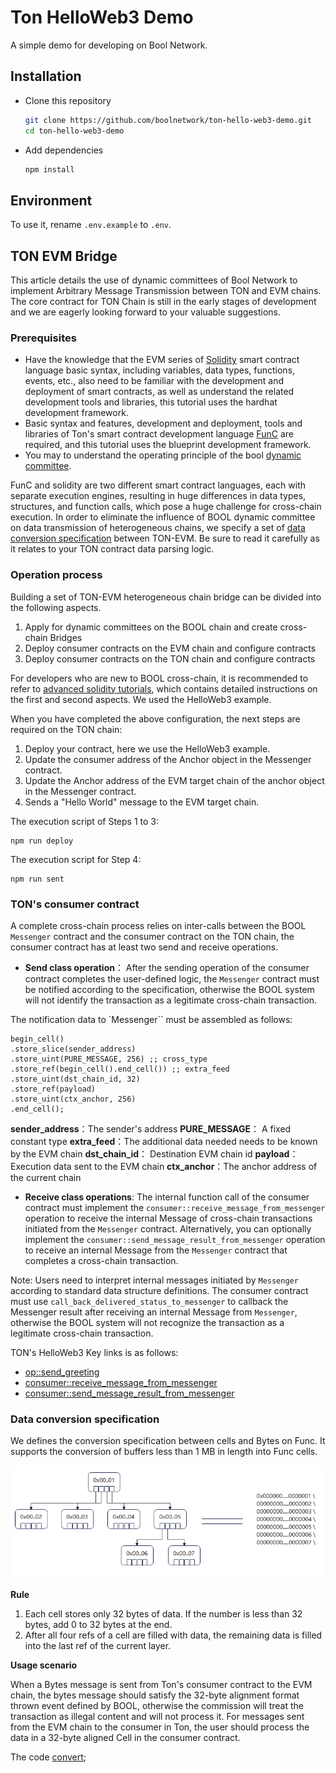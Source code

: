 # Ton HelloWeb3 Demo

A simple demo for developing on Bool Network.

## Installation

- Clone this repository
    ```sh
    git clone https://github.com/boolnetwork/ton-hello-web3-demo.git
    cd ton-hello-web3-demo
    ```
- Add dependencies
    ```sh
    npm install
    ```

## Environment

To use it, rename `.env.example` to `.env`.

## TON EVM Bridge

This article details the use of dynamic committees of Bool Network to implement Arbitrary Message Transmission between TON and EVM chains. The core contract for TON Chain is still in the early stages of development and we are eagerly looking forward to your valuable suggestions.

### Prerequisites

- Have the knowledge that the EVM series of [Solidity](https://docs.soliditylang.org/en/v0.8.23/) smart contract language basic syntax, including variables, data types, functions, events, etc., also need to be familiar with the development and deployment of smart contracts, as well as understand the related development tools and libraries, this tutorial uses the hardhat development framework.
- Basic syntax and features, development and deployment, tools and libraries of Ton's smart contract development language [FunC](https://docs.ton.org/develop/func/overview) are required, and this tutorial uses the blueprint development framework.
- You may to understand the operating principle of the bool [dynamic committee](https://boolnetwork.gitbook.io/docs/concepts/dynamic-hidden-committee-dhc).

FunC and solidity are two different smart contract languages, each with separate execution engines, resulting in huge differences in data types, structures, and function calls, which pose a huge challenge for cross-chain execution. In order to eliminate the influence of BOOL dynamic committee on data transmission of heterogeneous chains, we specify a set of [data conversion specification](#to_dcs) between TON-EVM. Be sure to read it carefully as it relates to your TON contract data parsing logic.

### Operation process

Building a set of TON-EVM heterogeneous chain bridge can be divided into the following aspects.

1. Apply for dynamic committees on the BOOL chain and create cross-chain Bridges
2. Deploy consumer contracts on the EVM chain and configure contracts
3. Deploy consumer contracts on the TON chain and configure contracts

For developers who are new to BOOL cross-chain, it is recommended to refer to [advanced solidity tutorials](https://github.com/boolnetwork/advanced-solidity-tutorials), which contains detailed instructions on the first and second aspects. We used the HelloWeb3 example.

When you have completed the above configuration, the next steps are required on the TON chain:

1. Deploy your contract, here we use the HelloWeb3 example.
2. Update the consumer address of the Anchor object in the Messenger contract.
3. Update the Anchor address of the EVM target chain of the anchor object in the Messenger contract.
4. Sends a "Hello World" message to the EVM target chain.


The execution script of Steps 1 to 3:

```shell
npm run deploy
```

The execution script for Step 4:

```shell
npm run sent
```

### TON's consumer contract

A complete cross-chain process relies on inter-calls between the BOOL `Messenger` contract and the consumer contract on the TON chain, the consumer contract has at least two send and receive operations.

- **Send class operation**：
After the sending operation of the consumer contract completes the user-defined logic, the `Messenger` contract must be notified according to the specification, otherwise the BOOL system will not identify the transaction as a legitimate cross-chain transaction.

The notification data to `Messenger`` must be assembled as follows:

```text
begin_cell()
.store_slice(sender_address)
.store_uint(PURE_MESSAGE, 256) ;; cross_type
.store_ref(begin_cell().end_cell()) ;; extra_feed
.store_uint(dst_chain_id, 32)
.store_ref(payload)
.store_uint(ctx_anchor, 256)
.end_cell();
```

**sender_address**：The sender's address
**PURE_MESSAGE**： A fixed constant type
**extra_feed**：The additional data needed needs to be known by the EVM chain
**dst_chain_id**： Destination EVM chain id
**payload**：Execution data sent to the EVM chain
**ctx_anchor**：The anchor address of the current chain

- **Receive class operations**:
The internal function call of the consumer contract must implement the `consumer::receive_message_from_messenger` operation to receive the internal Message of cross-chain transactions initiated from the `Messenger` contract. Alternatively, you can optionally implement the `consumer::send_message_result_from_messenger` operation to receive an internal Message from the `Messenger` contract that completes a cross-chain transaction.

Note: Users need to interpret internal messages initiated by `Messenger` according to standard data structure definitions. The consumer contract must use `call_back_delivered_status_to_messenger` to callback the Messenger result after receiving an internal Message from `Messenger`, otherwise the BOOL system will not recognize the transaction as a legitimate cross-chain transaction.

TON's HelloWeb3 Key links is as follows:

- [op::send_greeting](https://github.com/boolnetwork/ton-hello-web3-demo/blob/master/contracts/hello_web3.fc#L151)
- [consumer::receive_message_from_messenger](https://github.com/boolnetwork/ton-hello-web3-demo/blob/master/contracts/hello_web3.fc#L176)
- [consumer::send_message_result_from_messenger](https://github.com/boolnetwork/ton-hello-web3-demo/blob/master/contracts/hello_web3.fc#L216C15-L216C59)

<span id="to_dcs"></span>

### Data conversion specification

We defines the conversion specification between cells and Bytes on Func. It supports the conversion of buffers less than 1 MB in length into Func cells.

![cell_bytes](./images/cell_bytes.jpg)

**Rule**

1. Each cell stores only 32 bytes of data. If the number is less than 32 bytes, add 0 to 32 bytes at the end. 
2. After all four refs of a cell are filled with data, the remaining data is filled into the last ref of the current layer.

**Usage scenario**

When a Bytes message is sent from Ton's consumer contract to the EVM chain, the bytes message should satisfy the 32-byte alignment format thrown event defined by BOOL, otherwise the commission will treat the transaction as illegal content and will not process it. For messages sent from the EVM chain to the consumer in Ton, the user should process the data in a 32-byte aligned Cell in the consumer contract.

The code [convert](https://github.com/boolnetwork/ton-hello-web3-demo/blob/master/convert.ts);